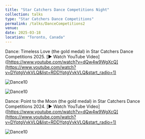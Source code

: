```yaml
---
title: "Star Catchers Dance Competitions Night"
collection: talks
type: "Star Catchers Dance Competitions"
permalink: /talks/DanceCompetitions2
venue: 
date: 2025-03-18
location: "Toronto, Canada"
---
```


Dance: Timeless Love (the gold medal) in Star Catchers Dance Competitions 2025.
[▶️ Watch YouTube Video]([https://www.youtube.com/watch?v=dQw4w9WgXcQ](https://www.youtube.com/watch?v=DYptgVvkVLQ&list=RDDYptgVvkVLQ&start_radio=1)


![Dance10](https://tiffanyjtfu.github.io/TiffanyFu/images/dancetimelessloveb1.JPG)

![Dance10](https://tiffanyjtfu.github.io/TiffanyFu/images/dancetimelessloveb3.JPG)


Dance: Point to the Moon (the gold medal) in Star Catchers Dance Competitions 2024.
[▶️ Watch YouTube Video]([https://www.youtube.com/watch?v=dQw4w9WgXcQ](https://www.youtube.com/watch?v=DYptgVvkVLQ&list=RDDYptgVvkVLQ&start_radio=1)


![Dance10](https://tiffanyjtfu.github.io/TiffanyFu/images/dancepointingtothemoons.PNG)
